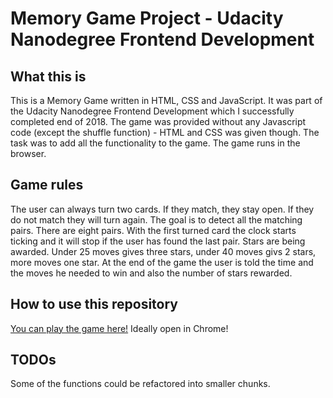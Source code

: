 # Memory Game Project - Udacity Nanodegree Frontend Development

## What this is 

This is a Memory Game written in HTML, CSS and JavaScript. It was part of the Udacity Nanodegree Frontend Development which I successfully completed end of 2018. 
The game was provided without any Javascript code (except the shuffle function) - HTML and CSS was given though.
The task was to add all the functionality to the game. 
The game runs in the browser. 

## Game rules

The user can always turn two cards. If they match, they stay open. If they do not match they will turn again. The goal is to detect all the matching pairs. There are eight pairs. With the first turned card the clock starts ticking and it will stop if the user has found the last pair. Stars are being awarded. Under 25 moves gives three stars, under 40 moves givs 2 stars, more moves one star. At the end of the game the user is told the time and the moves he needed to win and also the number of stars rewarded.

## How to use this repository

[You can play the game here!](https://nilsde.github.io/udacity-nano-project-2-memory-game/)
Ideally open in Chrome!

## TODOs

Some of the functions could be refactored into smaller chunks. 
